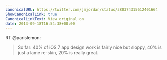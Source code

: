```yaml
---
canonicalURL: https://twitter.com/jmjordan/status/380374315612401664
ShowCanonicalLink: true
CanonicalLinkText: View original on
date: 2013-09-18T16:54:38+00:00
---
```

RT @parislemon:
> So far: 40% of iOS 7 app design work is fairly nice but sloppy, 40% is just a lame re-skin, 20% is really great.
